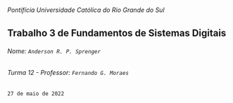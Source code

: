 ###### Pontifícia Universidade Católica do Rio Grande do Sul

## Trabalho 3 de Fundamentos de Sistemas Digitais

###### Nome: `Anderson R. P. Sprenger`

###### Turma 12 - Professor: `Fernando G. Moraes`

`27 de maio de 2022`
